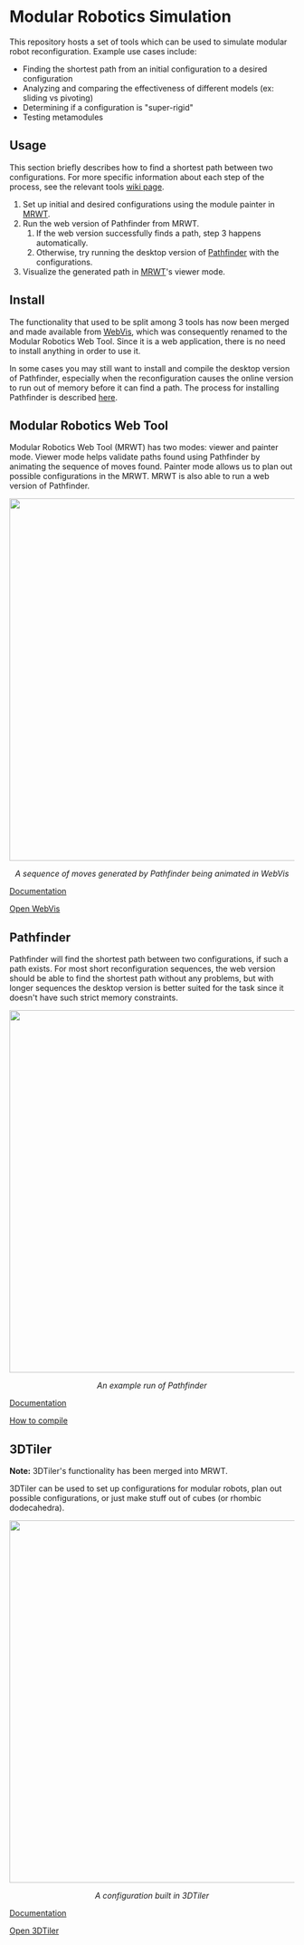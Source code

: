 # Modular Robotics Simulation

This repository hosts a set of tools which can be used to simulate modular robot reconfiguration.
Example use cases include:

- Finding the shortest path from an initial configuration to a desired configuration
- Analyzing and comparing the effectiveness of different models (ex: sliding vs pivoting)
- Determining if a configuration is "super-rigid"
- Testing metamodules

## Usage

This section briefly describes how to find a shortest path between two configurations.
For more specific information about each step of the process, see the relevant tools [wiki page](https://github.com/gShahr/modular-robotics/wiki).

1. Set up initial and desired configurations using the module painter in [MRWT](https://Modular-Robotics-Group.github.io/modular-robotics/WebVis/index.html).
2. Run the web version of Pathfinder from MRWT.
    1. If the web version successfully finds a path, step 3 happens automatically.
    2. Otherwise, try running the desktop version of [Pathfinder](https://github.com/Modular-Robotics-Group/modular-robotics/wiki/Pathfinder) with the configurations.
3. Visualize the generated path in [MRWT](https://Modular-Robotics-Group.github.io/modular-robotics/WebVis/index.html)'s viewer mode.

## Install

The functionality that used to be split among 3 tools has now been merged and made available from [WebVis](https://Modular-Robotics-Group.github.io/modular-robotics/WebVis/index.html),
which was consequently renamed to the Modular Robotics Web Tool. Since it is a web application, there is no
need to install anything in order to use it.

In some cases you may still want to install and compile the desktop version of Pathfinder, especially when the
reconfiguration causes the online version to run out of memory before it can find a path. The process for
installing Pathfinder is described [here](https://github.com/Modular-Robotics-Group/modular-robotics/wiki/Pathfinder#compiling).

<!---Both the 3D Tiler and WebVis are web applications, and as such do not need to be installed unless
you need a local modified version. The process for building and running Pathfinder is described
[here](https://github.com/Modular-Robotics-Group/modular-robotics/wiki/Pathfinder#compiling).-->

## Modular Robotics Web Tool

Modular Robotics Web Tool (MRWT) has two modes: viewer and painter mode. Viewer mode helps validate paths found using Pathfinder
by animating the sequence of moves found. Painter mode allows us to plan out possible configurations in the MRWT. MRWT is also
able to run a web version of Pathfinder.

<p align="center">
  <!--<img src="https://github.com/user-attachments/assets/a5a6754b-7876-4b19-a570-a5dc63a21dd3" width="640">-->
  <img src="https://github.com/user-attachments/assets/1edab2b3-ffaa-4952-93d5-efabd79a1309" width="640"/>
  <p align="center">
    <em>A sequence of moves generated by Pathfinder being animated in WebVis</em>
  </p>
</p>


[Documentation](https://github.com/gShahr/modular-robotics/wiki/Visualization-Tool)

[Open WebVis](https://Modular-Robotics-Group.github.io/modular-robotics/WebVis/index.html)

## Pathfinder

Pathfinder will find the shortest path between two configurations, if such a path exists. For most short reconfiguration sequences,
the web version should be able to find the shortest path without any problems, but with longer sequences the desktop version is
better suited for the task since it doesn't have such strict memory constraints.

<p align="center">
  <img src="https://github.com/user-attachments/assets/58b9d604-ab7a-44ec-afe0-310fc28a0582" width="640"/>

  <p align="center">
    <em>An example run of Pathfinder</em>
  </p>
</p>

[Documentation](https://github.com/Modular-Robotics-Group/modular-robotics/wiki/Pathfinder)

[How to compile](https://github.com/Modular-Robotics-Group/modular-robotics/wiki/Pathfinder#compiling)

## 3DTiler

**Note:** 3DTiler's functionality has been merged into MRWT.

3DTiler can be used to set up configurations for modular robots, plan out possible configurations,
or just make stuff out of cubes (or rhombic dodecahedra).

<p align="center">
  <img src="https://github.com/user-attachments/assets/d0e8ca45-8fe5-437e-8750-eacd78040120" width="640"/>

  <p align="center">
    <em>A configuration built in 3DTiler</em>
  </p>
</p>

[Documentation](https://github.com/gShahr/modular-robotics/wiki/3D-Tiler)

[Open 3DTiler](https://Modular-Robotics-Group.github.io/modular-robotics/3DTiler/Index.html)
